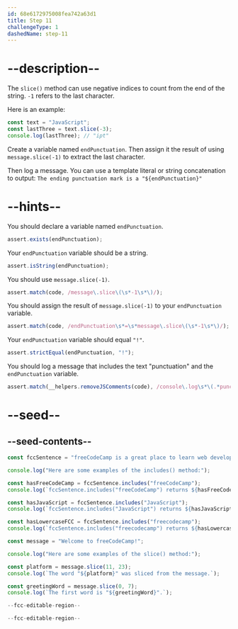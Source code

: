 ```yaml
---
id: 68e6172975008fea742a63d1
title: Step 11
challengeType: 1
dashedName: step-11
---
```


# --description--

The `slice()` method can use negative indices to count from the end of the string. `-1` refers to the last character.

Here is an example:

```js
const text = "JavaScript";
const lastThree = text.slice(-3);
console.log(lastThree); // "ipt"
```

Create a variable named `endPunctuation`. Then assign it the result of using `message.slice(-1)` to extract the last character.

Then log a message. You can use a template literal or string concatenation to output: `The ending punctuation mark is a "${endPunctuation}"`

# --hints--

You should declare a variable named `endPunctuation`.

```js
assert.exists(endPunctuation);
```

Your `endPunctuation` variable should be a string.

```js
assert.isString(endPunctuation);
```

You should use `message.slice(-1)`.

```js
assert.match(code, /message\.slice\(\s*-1\s*\)/);
```

You should assign the result of `message.slice(-1)` to your `endPunctuation` variable.

```js
assert.match(code, /endPunctuation\s*=\s*message\.slice\(\s*-1\s*\)/);
```

Your `endPunctuation` variable should equal `"!"`.

```js
assert.strictEqual(endPunctuation, "!");
```

You should log a message that includes the text "punctuation" and the `endPunctuation` variable.

```js
assert.match(__helpers.removeJSComments(code), /console\.log\s*\(.*punctuation.*endPunctuation.*\)/);
```

# --seed--

## --seed-contents--

```js
const fccSentence = "freeCodeCamp is a great place to learn web development.";

console.log("Here are some examples of the includes() method:");

const hasFreeCodeCamp = fccSentence.includes("freeCodeCamp");
console.log(`fccSentence.includes("freeCodeCamp") returns ${hasFreeCodeCamp} because the word "freeCodeCamp" is in the sentence.`);

const hasJavaScript = fccSentence.includes("JavaScript");
console.log(`fccSentence.includes("JavaScript") returns ${hasJavaScript} because the word "JavaScript" is not in the sentence.`);

const hasLowercaseFCC = fccSentence.includes("freecodecamp");
console.log(`fccSentence.includes("freecodecamp") returns ${hasLowercaseFCC} because includes is case-sensitive.`);

const message = "Welcome to freeCodeCamp!";

console.log("Here are some examples of the slice() method:");

const platform = message.slice(11, 23);
console.log(`The word "${platform}" was sliced from the message.`);

const greetingWord = message.slice(0, 7);
console.log(`The first word is "${greetingWord}".`);

--fcc-editable-region--

--fcc-editable-region--
```
